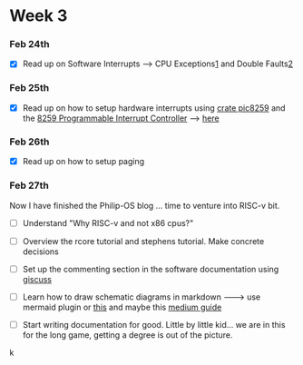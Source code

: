# Week 3

### **Feb 24th**
- [x] Read up on Software Interrupts -->  CPU Exceptions[1](https://os.phil-opp.com/cpu-exceptions/) and Double Faults[2](https://os.phil-opp.com/double-fault-exceptions/)

### **Feb 25th**
- [x] Read up on how to setup hardware interrupts using [crate pic8259](https://crates.io/crates/pic8259) and the [8259 Programmable Interrupt Controller](https://wiki.osdev.org/8259_PIC) --> [here](https://os.phil-opp.com/hardware-interrupts/)

### **Feb 26th**
- [x] Read up on how to setup paging


### **Feb 27th**
Now I have finished the Philip-OS blog ... time to venture into RISC-v bit.


- [ ] Understand "Why RISC-v and not x86 cpus?"
- [ ] Overview the rcore tutorial and stephens tutorial. Make concrete decisions
- [ ] Set up the commenting section in the software documentation using [giscuss](https://giscus.app/)
- [ ] Learn how to draw schematic diagrams in markdown ---> use mermaid plugin or [this](https://support.typora.io/Draw-Diagrams-With-Markdown/) and maybe this [medium guide](https://medium.com/technical-writing-is-easy/diagrams-in-documentation-markdown-guide-4e78419e8d2f)
- [ ] Start writing documentation for good. Little by little kid... we are in this for the long game, getting a degree is out of the picture.


k
